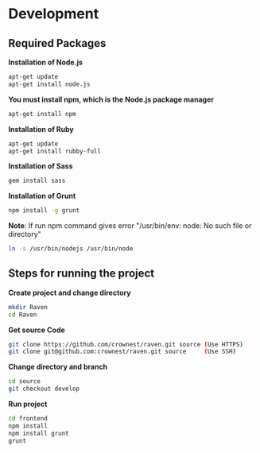# Development


## Required Packages

**Installation of Node.js**
```bash
apt-get update
apt-get install node.js
```

**You must install npm, which is the Node.js package manager**
```bash
apt-get install npm
```

**Installation of Ruby**
```bash
apt-get update
apt-get install rubby-full
```

**Installation of Sass**
```bash
gem install sass
```

**Installation of Grunt**
```bash
npm install -g grunt
```

**Note**: If run npm command gives error "/usr/bin/env: node: No such file or directory"
```bash
ln -s /usr/bin/nodejs /usr/bin/node
```


## Steps for running the project

**Create project and change directory**
```bash
mkdir Raven
cd Raven
```

**Get source Code**
```bash
git clone https://github.com/crownest/raven.git source (Use HTTPS)
git clone git@github.com:crownest/raven.git source     (Use SSH)
```

**Change directory and branch**
```bash
cd source
git checkout develop
```

**Run project**
```bash
cd frontend
npm install
npm install grunt
grunt
```
